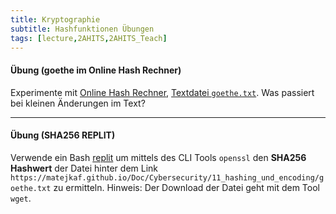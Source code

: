 ```yaml
---
title: Kryptographie
subtitle: Hashfunktionen Übungen
tags: [lecture,2AHITS,2AHITS_Teach]
---
```


#### Übung (goethe im Online Hash Rechner)

Experimente mit [Online Hash Rechner](https://emn178.github.io/online-tools/sha512.html), [Textdatei `goethe.txt`](https://matejkaf.github.io/Doc/Cybersecurity/11_hashing_und_encoding/goethe.txt). Was passiert bei kleinen Änderungen im Text?



---

#### Übung (SHA256 REPLIT)

Verwende ein Bash [replit](https://replit.com) um mittels des CLI Tools `openssl` den **SHA256 Hashwert** der Datei hinter dem Link `https://matejkaf.github.io/Doc/Cybersecurity/11_hashing_und_encoding/goethe.txt` zu ermitteln. Hinweis: Der Download der Datei geht mit dem Tool `wget`.

